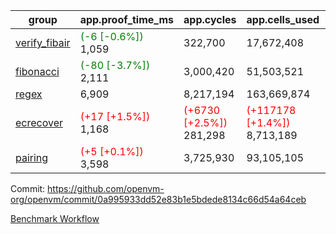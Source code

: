 | group | app.proof_time_ms | app.cycles | app.cells_used | leaf.proof_time_ms | leaf.cycles | leaf.cells_used |
| -- | -- | -- | -- | -- | -- | -- |
| [verify_fibair](https://github.com/openvm-org/openvm/blob/benchmark-results/benchmarks-pr/1924/verify_fibair-0a995933dd52e83b1e5bdede8134c66d54a64ceb.md) |<span style='color: green'>(-6 [-0.6%])</span> 1,059 |  322,700 |  17,672,408 |- | - | - |
| [fibonacci](https://github.com/openvm-org/openvm/blob/benchmark-results/benchmarks-pr/1924/fibonacci-0a995933dd52e83b1e5bdede8134c66d54a64ceb.md) |<span style='color: green'>(-80 [-3.7%])</span> 2,111 |  3,000,420 |  51,503,521 |- | - | - |
| [regex](https://github.com/openvm-org/openvm/blob/benchmark-results/benchmarks-pr/1924/regex-0a995933dd52e83b1e5bdede8134c66d54a64ceb.md) | 6,909 |  8,217,194 |  163,669,874 |- | - | - |
| [ecrecover](https://github.com/openvm-org/openvm/blob/benchmark-results/benchmarks-pr/1924/ecrecover-0a995933dd52e83b1e5bdede8134c66d54a64ceb.md) |<span style='color: red'>(+17 [+1.5%])</span> 1,168 | <span style='color: red'>(+6730 [+2.5%])</span> 281,298 | <span style='color: red'>(+117178 [+1.4%])</span> 8,713,189 |- | - | - |
| [pairing](https://github.com/openvm-org/openvm/blob/benchmark-results/benchmarks-pr/1924/pairing-0a995933dd52e83b1e5bdede8134c66d54a64ceb.md) |<span style='color: red'>(+5 [+0.1%])</span> 3,598 |  3,725,930 |  93,105,105 |- | - | - |


Commit: https://github.com/openvm-org/openvm/commit/0a995933dd52e83b1e5bdede8134c66d54a64ceb

[Benchmark Workflow](https://github.com/openvm-org/openvm/actions/runs/16731137234)
